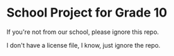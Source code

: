 # School Project for Grade 10

If you're not from our school, please ignore this repo.

I don't have a license file, I know, just ignore the repo.
